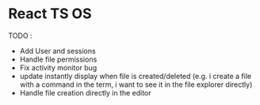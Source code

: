 React TS OS
===========


TODO :
- Add User and sessions
- Handle file permissions
- Fix activity monitor bug
- update instantly display when file is created/deleted (e.g. i create a file with a command in the term, i want to see it in the file explorer directly)
- Handle file creation directly in the editor
